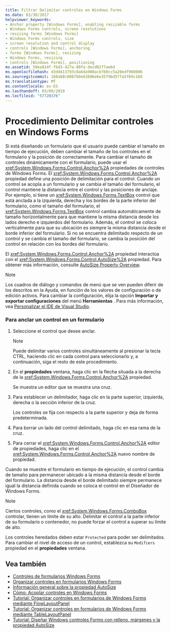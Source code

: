 ```yaml
---
title: Filtrar Delimitar controles en Windows Forms
ms.date: 03/30/2017
helpviewer_keywords:
- Anchor property [Windows Forms], enabling resizable forms
- Windows Forms controls, screen resolutions
- resizing forms [Windows Forms]
- Windows Forms controls, size
- screen resolution and control display
- controls [Windows Forms], anchoring
- forms [Windows Forms], resizing
- Windows Forms, resizing
- controls [Windows Forms], positioning
ms.assetid: 59ea914f-fbd3-427a-80fe-decd02f7ae6d
ms.openlocfilehash: d3dd413793c8a6da900acbf60cc5a20edf908906
ms.sourcegitcommit: 160a88c8087b0e63606e6e35f9bd57fa5f69c168
ms.translationtype: MT
ms.contentlocale: es-ES
ms.lasthandoff: 03/09/2019
ms.locfileid: "57720376"
---
```

# <a name="how-to-anchor-controls-on-windows-forms"></a>Procedimiento Delimitar controles en Windows Forms
Si está diseñando un formulario que el usuario puede cambiar el tamaño en tiempo de ejecución, deben cambiar el tamaño de los controles en el formulario y la posición de correctamente. Para cambiar el tamaño de controles dinámicamente con el formulario, puede usar el <xref:System.Windows.Forms.Control.Anchor%2A> propiedades de controles de Windows Forms. El <xref:System.Windows.Forms.Control.Anchor%2A> propiedad define una posición de delimitación para el control. Cuando un control se acopla a un formulario y se cambia el tamaño del formulario, el control mantiene la distancia entre el control y las posiciones de anclaje. Por ejemplo, si tiene un <xref:System.Windows.Forms.TextBox> control que está anclada a la izquierda, derecha y los bordes de la parte inferior del formulario, como el tamaño del formulario, el <xref:System.Windows.Forms.TextBox> control cambia automáticamente de tamaño horizontalmente para que mantiene la misma distancia desde los lados derecho e izquierdos del formulario. Además, el control se coloca verticalmente para que su ubicación es siempre la misma distancia desde el borde inferior del formulario. Si no se encuentra delimitado respecto de un control y se cambia el tamaño del formulario, se cambia la posición del control en relación con los bordes del formulario.  
  
 El <xref:System.Windows.Forms.Control.Anchor%2A> propiedad interactúa con el <xref:System.Windows.Forms.Control.AutoSize%2A> propiedad. Para obtener más información, consulte [AutoSize Property Overview](autosize-property-overview.md).  
  
> [!NOTE]
>  Los cuadros de diálogo y comandos de menú que se ven pueden diferir de los descritos en la Ayuda, en función de los valores de configuración o de edición activos. Para cambiar la configuración, elija la opción **Importar y exportar configuraciones** del menú **Herramientas** . Para más información, vea [Personalizar el IDE de Visual Studio](/visualstudio/ide/personalizing-the-visual-studio-ide).  
  
### <a name="to-anchor-a-control-on-a-form"></a>Para anclar un control en un formulario  
  
1.  Seleccione el control que desee anclar.  
  
    > [!NOTE]
    >  Puede delimitar varios controles simultáneamente al presionar la tecla CTRL, haciendo clic en cada control para seleccionarlo y, a continuación, siga el resto de este procedimiento.  
  
2.  En el **propiedades** ventana, haga clic en la flecha situada a la derecha de la <xref:System.Windows.Forms.Control.Anchor%2A> propiedad.  
  
     Se muestra un editor que se muestra una cruz.  
  
3.  Para establecer un delimitador, haga clic en la parte superior, izquierda, derecha o la sección inferior de la cruz.  
  
     Los controles se fija con respecto a la parte superior y deja de forma predeterminada.  
  
4.  Para borrar un lado del control delimitado, haga clic en esa rama de la cruz.  
  
5.  Para cerrar el <xref:System.Windows.Forms.Control.Anchor%2A> editor de propiedades, haga clic en el <xref:System.Windows.Forms.Control.Anchor%2A> nuevo nombre de propiedad.  
  
 Cuando se muestre el formulario en tiempo de ejecución, el control cambia de tamaño para permanecer ubicado a la misma distancia desde el borde del formulario. La distancia desde el borde delimitado siempre permanece igual la distancia definida cuando se coloca el control en el Diseñador de Windows Forms.  
  
> [!NOTE]
>  Ciertos controles, como el <xref:System.Windows.Forms.ComboBox> controlar, tienen un límite de su alto. Delimitar el control a la parte inferior de su formulario o contenedor, no puede forzar el control a superar su límite de alto.  
  
 Los controles heredados deben estar `Protected` para poder ser delimitados. Para cambiar el nivel de acceso de un control, establezca su `Modifiers` propiedad en el **propiedades** ventana.  
  
## <a name="see-also"></a>Vea también
- [Controles de formularios Windows Forms](index.md)
- [Organizar controles en formularios Windows Forms](arranging-controls-on-windows-forms.md)
- [Información general sobre la propiedad AutoSize](autosize-property-overview.md)
- [Cómo: Acoplar controles en Windows Forms](how-to-dock-controls-on-windows-forms.md)
- [Tutorial: Organizar controles en formularios de Windows Forms mediante FlowLayoutPanel](walkthrough-arranging-controls-on-windows-forms-using-a-flowlayoutpanel.md)
- [Tutorial: Organizar controles en formularios de Windows Forms mediante TableLayoutPanel](walkthrough-arranging-controls-on-windows-forms-using-a-tablelayoutpanel.md)
- [Tutorial: Diseñar Windows controles Forms con relleno, márgenes y la propiedad AutoSize](windows-forms-controls-padding-autosize.md)
